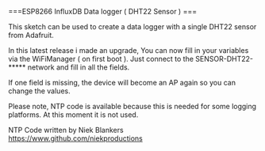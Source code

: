 ===ESP8266 InfluxDB Data logger ( DHT22 Sensor ) ===

This sketch can be used to create a data logger with a single DHT22 sensor from Adafruit.

In this latest release i made an upgrade, You can now fill in your variables via the WiFiManager ( on first boot ). Just connect to the SENSOR-DHT22-***** network and fill in all the fields.

If one field is missing, the device will become an AP again so you can change the values.

Please note, NTP code is available because this is needed for some logging platforms. At this moment it is not used.

NTP Code written by Niek Blankers https://www.github.com/niekproductions
